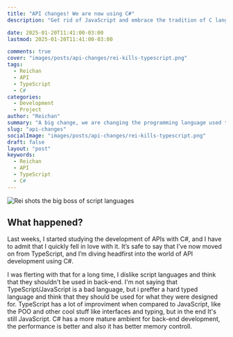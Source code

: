 ```yaml
---
title: "API changes! We are now using C#"
description: "Get rid of JavaScript and embrace the tradition of C languages."

date: 2025-01-20T11:41:00-03:00
lastmod: 2025-01-20T11:41:00-03:00

comments: true
cover: "images/posts/api-changes/rei-kills-typescript.png"
tags:
  - Reichan
  - API
  - TypeScript
  - C#
categories:
  - Development
  - Project
author: "Reichan"
summary: "A big change, we are changing the programming language used to develop reichan-api and that's fine."
slug: "api-changes"
socialImage: "images/posts/api-changes/rei-kills-typescript.png"
draft: false
layout: "post"
keywords:
  - Reichan
  - API
  - TypeScript
  - C#
---
```


![Rei shots the big boss of script languages](https://github.com/Alekssandher/reichan-site/blob/main/static/images/posts/api-changes/rei-kills-typescript.png?raw=true "Rei shoting TypeScript with a sniper rifle") 

## What happened?
Last weeks, I started studying the development of APIs with C#, and I have to admit that I quickly fell in love with it. It’s safe to say that I’ve now moved on from TypeScript, and I’m diving headfirst into the world of API development using C#.

I was flerting with that for a long time, I dislike script languages and think that they shouldn't be used in back-end. I'm not saying that TypeScript/JavaScript is a bad language, but i preffer a hard typed language and think that  they should be used for what they were designed for. TypeScript has a lot of improviment when compared to JavaScript, like the POO and other cool stuff like interfaces and typing, but in the end It's still JavaScript. C# has a more mature ambient for back-end development, the performance is better and also it has better memory controll.

